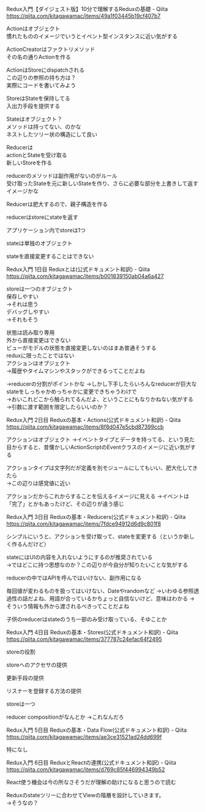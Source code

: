 Redux入門【ダイジェスト版】10分で理解するReduxの基礎 - Qiita https://qiita.com/kitagawamac/items/49a1f03445b19cf407b7

Actionはオブジェクト  
慣れたもののイメージでいうとイベント型インスタンスに近い気がする

ActionCreatorはファクトリメソッド  
その名の通りActionを作る

ActionはStoreにdispatchされる  
この辺りの参照の持ち方は？  
実際にコードを書いてみよう

StoreはStateを保持してる  
入出力手段を提供する

Stateはオブジェクト？  
メソッドは持ってない、のかな  
ネストしたツリー状の構造にして良い

Reducerは  
actionとStateを受け取る  
新しいStoreを作る

reducerのメソッドは副作用がないのがルール  
受け取ったStateを元に新しいStateを作り、さらに必要な部分を上書きして返すイメージかな

Reducerは肥大するので、親子構造を作る

reducerはstoreにstateを返す

アプリケーション内でstoreは1つ

stateは単独のオブジェクト

stateを直接変更することはできない

Redux入門 1日目 Reduxとは(公式ドキュメント和訳) - Qiita https://qiita.com/kitagawamac/items/b001839150ab04a6a427

storeは一つのオブジェクト  
保存しやすい  
→それは思う  
デバッグしやすい  
→それもそう  

状態は読み取り専用  
外から直接変更はできない  
ビューがモデルの状態を直接変更しないのはまあ普通そうする  
reduxに限ったことではない  
アクションはオブジェクト  
→履歴やタイムマシンやスタックができるってことだよね  

→reducerの分割がポイントかな
→しかし下手したらいろんなreducerが巨大なstateをしっちゃかめっちゃかに変更できちゃうわけで  
→おいこれどこから触られてるんだよ、ということにもなりかねない気がする  
→引数に渡す範囲を限定したらいいのか？

Redux入門 2日目 Reduxの基本・Actions(公式ドキュメント和訳) - Qiita https://qiita.com/kitagawamac/items/8f8d047e5cbd87399ccb

アクションはオブジェクト
→イベントタイプとデータを持ってる、という見た目からすると、昔懐かしいActionScriptのEventクラスのイメージに近い気がする  

アクションタイプは文字列だが定義を別モジュールにしてもいい、肥大化してきたら  
→この辺りは感覚値に近い

アクションだからこれからすることを伝えるイメージに見える
→イベントは「完了」とかもあったけど、その辺りが違う感じ  
  
Redux入門 3日目 Reduxの基本・Reducers(公式ドキュメント和訳) - Qiita https://qiita.com/kitagawamac/items/7fdce94912d6d9c801f8

シンプルにいうと、アクションを受け取って、stateを変更する（というか新しく作るんだけど）

stateにはUIの内容を入れないようにするのが推奨されている  
→ではどこに持つ思想なのか？この辺りが今自分が知りたいことな気がする

reducerの中ではAPIを呼んではいけない、副作用になる

毎回値が変わるものを扱ってはいけない、Dateやrandomなど
→いわゆる参照透過性の話だよね、用語が合っているかちょっと自信ないけど、意味はわかる
→そういう情報も外から渡されるべきってことだよね

子供のreducerはstateのうち一部のみ受け取っている、そゆことか

Redux入門 4日目 Reduxの基本・Stores(公式ドキュメント和訳) - Qiita https://qiita.com/kitagawamac/items/377787c24efac64f2495

storeの役割

storeへのアクセサの提供

更新手段の提供

リスナーを登録する方法の提供

storeは一つ

reducer compositionがなんとか
→これなんだろ

Redux入門 5日目 Reduxの基本・Data Flow(公式ドキュメント和訳) - Qiita https://qiita.com/kitagawamac/items/ae3ce31521ad24dd699f

特になし

Redux入門 6日目 ReduxとReactの連携(公式ドキュメント和訳) - Qiita https://qiita.com/kitagawamac/items/d769c85f446994349b52

React使う機会は今の所なさそうだが理解の助けになると思うので読む

Reduxのstateツリーに合わせてViewの階層を設計していきます。  
→そうなの？

